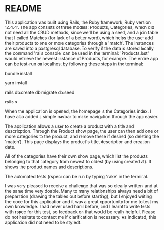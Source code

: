 # README

This application was built using Rails, the Ruby framework, Ruby version '2.4.4'. The app consists of three models: Products, Categories, which did not need all the CRUD methods, since we'll be using a seed, and a join table that I called Matches (for lack of a better word), which helps the user add their products to one or more categories through a 'match'. The instances are saved into a postgresql database. To verify if the data is stored locally the command 'rails console' can be used in the terminal: 'Products.last' would retrieve the newest instance of Products, for example. The entire app can be test-run on localhost by following these steps in the terminal:

bundle install

yarn install

rails db:create db:migrate db:seed

rails s



When the application is opened, the homepage is the Categories index. I have also added a simple navbar to make navigation through the app easier.

The application allows a user to create a product with a title and descricption. Through the Product show page, the user can then add one or more categories to the product, and remove these if desired (so deleting the 'match'). This page displays the product's title, description and creation date.

All of the categories have their own show page, which list the products belonging to that category from newest to oldest (by using created at). It shows the product names and descriptions.

The automated tests (rspec) can be run by typing 'rake' in the terminal.

I was very pleased to receive a challenge that was so clearly written, and at the same time very doable. Many to many relationships always need a bit of preparation (drawing the tables out before starting), but I enjoyed writing the code for this application and it was a great opportunity for me to test my own knowledge. I had never used haml before, and I learnt to write tests with rspec for this test, so feedback on that would be really helpful. Please do not hesitate to contact me if clarification is necessary. As indicated, this application did not need to be styledt.
